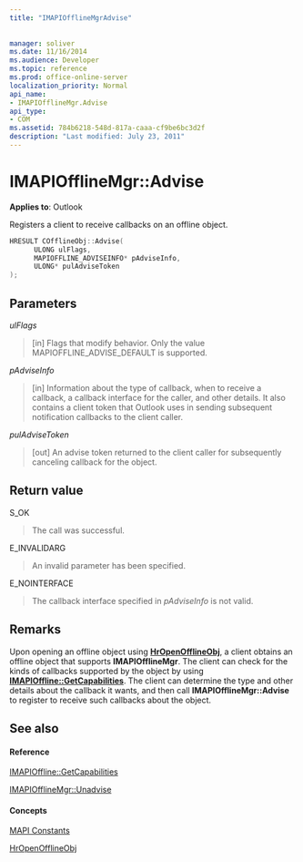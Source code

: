 ```yaml
---
title: "IMAPIOfflineMgrAdvise"
 
 
manager: soliver
ms.date: 11/16/2014
ms.audience: Developer
ms.topic: reference
ms.prod: office-online-server
localization_priority: Normal
api_name:
- IMAPIOfflineMgr.Advise
api_type:
- COM
ms.assetid: 784b6218-548d-817a-caaa-cf9be6bc3d2f
description: "Last modified: July 23, 2011"
---
```


# IMAPIOfflineMgr::Advise

  
  
**Applies to**: Outlook 
  
Registers a client to receive callbacks on an offline object.
  
```cpp
HRESULT COfflineObj::Advise( 
      ULONG ulFlags, 
      MAPIOFFLINE_ADVISEINFO* pAdviseInfo, 
      ULONG* pulAdviseToken 
);
```

## Parameters

 _ulFlags_
  
>  [in] Flags that modify behavior. Only the value MAPIOFFLINE_ADVISE_DEFAULT is supported. 
    
 _pAdviseInfo_
  
> [in] Information about the type of callback, when to receive a callback, a callback interface for the caller, and other details. It also contains a client token that Outlook uses in sending subsequent notification callbacks to the client caller.
    
 _pulAdviseToken_
  
> [out] An advise token returned to the client caller for subsequently canceling callback for the object.
    
## Return value

S_OK
  
> The call was successful.
    
E_INVALIDARG
  
> An invalid parameter has been specified.
    
E_NOINTERFACE
  
> The callback interface specified in  *pAdviseInfo*  is not valid. 
    
## Remarks

Upon opening an offline object using **[HrOpenOfflineObj](hropenofflineobj.md)**, a client obtains an offline object that supports **IMAPIOfflineMgr**. The client can check for the kinds of callbacks supported by the object by using **[IMAPIOffline::GetCapabilities](imapioffline-getcapabilities.md)**. The client can determine the type and other details about the callback it wants, and then call **IMAPIOfflineMgr::Advise** to register to receive such callbacks about the object. 
  
## See also

#### Reference

[IMAPIOffline::GetCapabilities](imapioffline-getcapabilities.md)
  
[IMAPIOfflineMgr::Unadvise](imapiofflinemgr-unadvise.md)
#### Concepts

[MAPI Constants](mapi-constants.md)
  
[HrOpenOfflineObj](hropenofflineobj.md)

